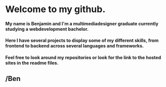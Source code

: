 # Welcome to my github.

#### My name is Benjamin and I'm a multimediadesigner graduate currently studying a webdevelopment bachelor.
#### Here I have several projects to display some of my different skills, from frontend to backend across several languages and frameworks.
#### Feel free to look around my repositories or look for the link to the hosted sites in the readme files.

## /Ben
